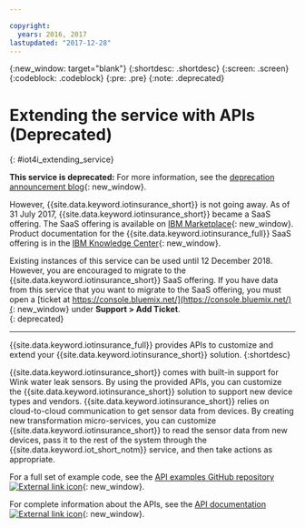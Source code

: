 ```yaml
---

copyright:
  years: 2016, 2017
lastupdated: "2017-12-28"
---
```


<!-- Common attributes used in the template are defined as follows: -->
{:new_window: target="blank"}
{:shortdesc: .shortdesc}
{:screen: .screen}
{:codeblock: .codeblock}
{:pre: .pre}
{:note: .deprecated}


# Extending the service with APIs (Deprecated)
{: #iot4i_extending_service}

**This service is deprecated:** For more information, see the [deprecation announcement blog](https://www.ibm.com/blogs/bluemix/2017/11/iot-for-insurance-on-bluemix-migrated-to-saas-offering/){: new_window}.

However, {{site.data.keyword.iotinsurance_short}} is not going away. As of 31 July 2017, {{site.data.keyword.iotinsurance_short}} became a SaaS offering. The SaaS offering is available on [IBM Marketplace](https://www.ibm.com/us-en/marketplace/ibm-iot-for-insurance){: new_window}. Product documentation for the {{site.data.keyword.iotinsurance_full}} SaaS offering is in the [IBM Knowledge Center](https://www.ibm.com/support/knowledgecenter/SSQNYQ/iot-insurance/kc_welcome.html){: new_window}.

Existing instances of this service can be used until 12 December 2018. However, you are encouraged to migrate to the {{site.data.keyword.iotinsurance_short}} SaaS offering. If you have data from this service that you want to migrate to the SaaS offering, you must open a [ticket at https://console.bluemix.net/](https://console.bluemix.net/){: new_window} under **Support > Add Ticket**.  
{: deprecated}

---

{{site.data.keyword.iotinsurance_full}} provides APIs to customize and extend your {{site.data.keyword.iotinsurance_short}} solution.
{:shortdesc}

{{site.data.keyword.iotinsurance_short}} comes with built-in support for Wink water leak sensors. By using the provided APIs, you can customize the {{site.data.keyword.iotinsurance_short}} solution to support new device types and vendors. {{site.data.keyword.iotinsurance_short}} relies on cloud-to-cloud communication to get sensor data from devices. By creating new transformation micro-services, you can customize {{site.data.keyword.iotinsurance_short}} to read the sensor data from new devices, pass it to the rest of the system through the {{site.data.keyword.iot_short_notm}} service, and then take actions as appropriate.

For a full set of example code, see the [API examples GitHub repository ![External link icon](../../icons/launch-glyph.svg)](https://github.com/IBM-Bluemix/iot4i-api-examples-nodejs/#iot-for-insurance-api-examples){: new_window}.

For complete information about the APIs, see the [API documentation ![External link icon](../../icons/launch-glyph.svg)](https://iot4i-api-docs.mybluemix.net/){: new_window}.
